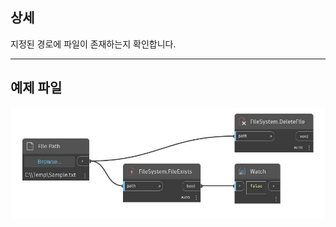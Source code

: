 ## 상세
지정된 경로에 파일이 존재하는지 확인합니다.
___
## 예제 파일

![FileExists](./DSCore.IO.FileSystem.FileExists_img.jpg)

